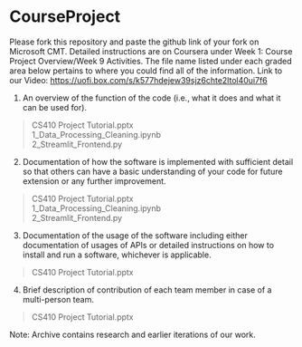 # CourseProject

Please fork this repository and paste the github link of your fork on Microsoft CMT. Detailed instructions are on Coursera under Week 1: Course Project Overview/Week 9 Activities.  The file name listed under each graded area below pertains to where you could find all of the information.  Link to our Video:  https://uofi.box.com/s/k577hdejew39sjz6chte2ltol40ui7f6

1) An overview of the function of the code (i.e., what it does and what it can be used for). 

>CS410 Project Tutorial.pptx <br/>
>1_Data_Processing_Cleaning.ipynb <br/>
>2_Streamlit_Frontend.py <br/>

2) Documentation of how the software is implemented with sufficient detail so that others can have a basic understanding of your code for future extension or any further improvement.

>CS410 Project Tutorial.pptx <br/>
>1_Data_Processing_Cleaning.ipynb <br/>
>2_Streamlit_Frontend.py <br/>

3) Documentation of the usage of the software including either documentation of usages of APIs or detailed instructions on how to install and run a software, whichever is applicable.

>CS410 Project Tutorial.pptx <br/>

4) Brief description of contribution of each team member in case of a multi-person team.

>CS410 Project Tutorial.pptx <br/>

Note: Archive contains research and earlier iterations of our work.
